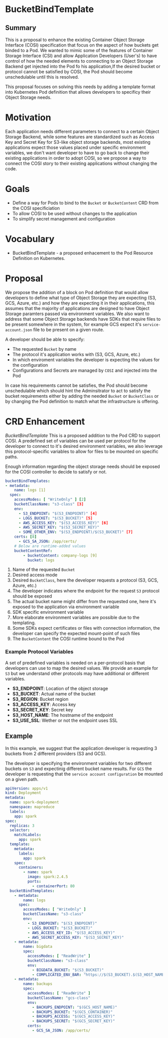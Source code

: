 # BucketBindTemplate

## Summary
This is a proposal to enhance the existing Container Object Storage Interface (COSI) specification that focus on the aspect of how buckets get binded to a Pod. We wanted to mimic some of the features of Container Storage Interface (CSI) and allow Application Developers (User's) to have control of how the needed elements to connecting to an Object Storage Backend get injected into the Pod fo his application,If the desired bucket or protocol cannot be satisfied by COSI, the Pod should become unschedulable until this is resolved. 

This proposal focuses on solving this needs by adding a template format into Kubernetes Pod definition that allows developers to specificy their Object Storage needs.

# Motivation
Each application needs different parameters to connect to a certain Object Storage Backend, while some features are standardized such as Access Key and Secret Key for S3-like object storage backends, most existing applications expect those values placed under specific environment variables, we don't want developer to have to go back to change their existing applications in order to adopt COSI, so we propose a way to connect the COSI story to their existing applications without changing the code.

# Goals
 * Define a way for Pods to bind to the `Bucket` or `BucketContent` CRD from the COSI specificiation
 * To allow COSI to be used without changes to the application
 * To simplify secret management and configuration
 
# Vocabulary
 * BucketBindTemplate - a proposed enhacement to the Pod Resource Definition on Kubernetes.
 
 # Proposal
 We propose the addition of a block on Pod definition that would allow developers to define what type of Object Storage they are expecting (S3, GCS, Azure, etc.) and how they are expecting it in their applications, this assumes that the majority of applications are designed to have Object Storage paramters passed via environment variables. We also want to address that some Object Storage backends have SDKs that require files to be present somewhere in the system, for example GCS expect it's `service-account.json` file to be present on a given route.
 
 A developer should be able to specify:
 * The requested `Bucket` by name
 * The protocol it's application works with (S3, GCS, Azure, etc.) 
 * In which enviroment variables the developer is expecting the values for the configuration
 * Configurations and Secrets are managed by `COSI` and injected into the Pod
 
In case his requirements cannot be satisfies, the Pod should become unschedulable which should hint the Adminsitrator to act to satisfy the bucket requirements either by adding the needed `Bucket` or `BucketClass` or by changing the Pod definition to match what the infrastructure is offering.
 
# CRD Enhancement
*BucketBindTemplate*
This is a proposed addition to the Pod CRD to support COSI. A predefined set of variables can be used per protocol for the developer to connect to it's desired environment variables, we also leverage this protocol-specific variables to allow for files to be mounted on specific paths.

Enough information regarding the object storage needs should be exposed for the COSI controller to decide to satisfy or not.

```yaml
bucketBindTemplates:
- metadata:
    name: logs [1]
  spec:
    accessModes: [ "WriteOnly" ] [2]
    bucketClassName: "s3-class" [3]
    env:
      - S3_ENDPOINT: "$(S3_ENDPOINT)" [4]
      - LOGS_BUCKET: "$(S3_BUCKET)" [5]
      - AWS_ACCESS_KEY: "$(S3_ACCESS_KEY)" [6]
      - AWS_SECRET_KEY: "$(S3_SECRET_KEY)" 
      - SOME_OTHER_ENV: "$(S3_ENDPOINT)/$(S3_BUCKET)" [7]
    certs: [8]
      - GCS_SA_JSON: /app/certs/
    # Below are runtime-added values
    bucketContentRef:
        - bucketContent: company-logs [9]
          bucket: logs
```
1. Name of the requested `Bucket`
2. Desired access mode
3. Desired `BucketClass`, here the developer requests a protocol (S3, GCS, Azure, etc.)
4. The developer indicates where the endpoint for the request `S3` protocol should be exposed
5. The actual bucket name might differ from the requested one, here it's exposed to the application via environment variable
6. SDK specific environment variable 
7. More elaborate environment variables are possible due to the templating.
8. Some SDKs expect certificates or files with connection information, the developer can specify the expected mount-point of such files
9. The `BucketContent` the COSI runtime bound to the Pod

### Example Protocol Variables
A set of predefined variables is needed on a per-protocol basis that developers can use to map the desired values. We provide an example for `S3` but we understand other protocols may have additional or different variables.
* **S3_ENDPOINT**: Location of the object storage
* **S3_BUCKET**: Actual name of the bucket
* **S3_REGION**: Bucket region
* **S3_ACCESS_KEY**: Access key 
* **S3_SECRET_KEY**: Secret key
* **S3_HOST_NAME**: The hostname of the endpoint
* **S3_USE_SSL**: Wether or not the endpoint uses SSL


## Example
In this example, we suggest that the application developer is requesting 3 buckets from 2 different providers (S3 and GCS).

The developer is specifying the environment variables for two different buckets on `S3` and expectinig different bucket name results. For `GCS` the developer is requesting that the `service account configuration` be mounted on a given path. 
```yaml
apiVersion: apps/v1
kind: Deployment
metadata:
  name: spark-deployment
  namespace: mapreduce
  labels:
    app: spark
spec:
  replicas: 3
  selector:
    matchLabels:
      app: spark
  template:
    metadata:
      labels:
        app: spark
    spec:
      containers:
        - name: spark
          image: spark:2.4.5
          ports:
            - containerPort: 80
  bucketBindTemplates:
    - metadata:
        name: logs
      spec:
        accessModes: [ "WriteOnly" ]
        bucketClassName: "s3-class"
        env:
          - S3_ENDPOINT: "$(S3_ENDPOINT)"
          - LOGS_BUCKET: "$(S3_BUCKET)"
          - AWS_ACCESS_KEY_ID: "$(S3_ACCESS_KEY)"
          - AWS_SECRET_ACCESS_KEY: "$(S3_SECRET_KEY)"
    - metadata:
        name: bigdata
        spec:
          accessModes: [ "ReadWrite" ]
          bucketClassName: "s3-class"
          env:
            - BIGDATA_BUCKET: "$(S3_BUCKET)"
            - COMPLICATED_ENV_BAR: "https://$(S3_BUCKET).$(S3_HOST_NAME)"
    - metadata:
        name: backups
        spec:
          accessModes: [ "ReadWrite" ]
          bucketClassName: "gcs-class"
          env:
            - BACKUPS_ENDPOINT: "$(GCS_HOST_NAME)"
            - BACKUPS_BUCKET: "$(GCS_CONTAINER)"
            - BACKUPS_ACCESS: "$(GCS_ACCESS_KEY)"
            - BACKUPS_SECRET: "$(GCS_SECRET_KEY)"
          certs:
            - GCS_SA_JSON: /app/certs/
```
